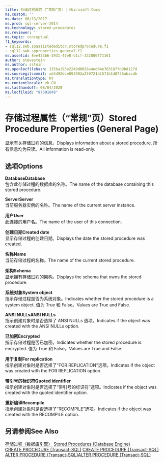 ```yaml
---
title: 存储过程属性（“常规”页）| Microsoft Docs
ms.custom: ''
ms.date: 06/13/2017
ms.prod: sql-server-2014
ms.technology: stored-procedures
ms.reviewer: ''
ms.topic: conceptual
f1_keywords:
- sql12.swb.spassistededitor.storedprocedure.f1
- sql12.swb.spproperties.general.f1
ms.assetid: 8ee433b6-3931-47e8-b1cf-332806f71161
author: stevestein
ms.author: sstein
ms.openlocfilehash: 135ba193e2249d0028a4ed04e703187fd9bd127d
ms.sourcegitcommit: ad4d92dce894592a259721a1571b1d8736abacdb
ms.translationtype: MT
ms.contentlocale: zh-CN
ms.lasthandoff: 08/04/2020
ms.locfileid: "87591848"
---
```

# <a name="stored-procedure-properties-general-page"></a><span data-ttu-id="5da01-102">存储过程属性（“常规”页）</span><span class="sxs-lookup"><span data-stu-id="5da01-102">Stored Procedure Properties (General Page)</span></span>
  <span data-ttu-id="5da01-103">显示有关存储过程的信息。</span><span class="sxs-lookup"><span data-stu-id="5da01-103">Displays information about a stored procedure.</span></span> <span data-ttu-id="5da01-104">所有信息均为只读。</span><span class="sxs-lookup"><span data-stu-id="5da01-104">All information is read-only.</span></span>  
  
## <a name="options"></a><span data-ttu-id="5da01-105">选项</span><span class="sxs-lookup"><span data-stu-id="5da01-105">Options</span></span>  
 <span data-ttu-id="5da01-106">**Database**</span><span class="sxs-lookup"><span data-stu-id="5da01-106">**Database**</span></span>  
 <span data-ttu-id="5da01-107">包含此存储过程的数据库的名称。</span><span class="sxs-lookup"><span data-stu-id="5da01-107">The name of the database containing this stored procedure.</span></span>  
  
 <span data-ttu-id="5da01-108">**Server**</span><span class="sxs-lookup"><span data-stu-id="5da01-108">**Server**</span></span>  
 <span data-ttu-id="5da01-109">当前服务器实例的名称。</span><span class="sxs-lookup"><span data-stu-id="5da01-109">The name of the current server instance.</span></span>  
  
 <span data-ttu-id="5da01-110">**用户**</span><span class="sxs-lookup"><span data-stu-id="5da01-110">**User**</span></span>  
 <span data-ttu-id="5da01-111">此连接的用户名。</span><span class="sxs-lookup"><span data-stu-id="5da01-111">The name of the user of this connection.</span></span>  
  
 <span data-ttu-id="5da01-112">**创建日期**</span><span class="sxs-lookup"><span data-stu-id="5da01-112">**Created date**</span></span>  
 <span data-ttu-id="5da01-113">显示存储过程的创建日期。</span><span class="sxs-lookup"><span data-stu-id="5da01-113">Displays the date the stored procedure was created.</span></span>  
  
 <span data-ttu-id="5da01-114">**名称**</span><span class="sxs-lookup"><span data-stu-id="5da01-114">**Name**</span></span>  
 <span data-ttu-id="5da01-115">当前存储过程的名称。</span><span class="sxs-lookup"><span data-stu-id="5da01-115">The name of the current stored procedure.</span></span>  
  
 <span data-ttu-id="5da01-116">**架构**</span><span class="sxs-lookup"><span data-stu-id="5da01-116">**Schema**</span></span>  
 <span data-ttu-id="5da01-117">显示拥有存储过程的架构。</span><span class="sxs-lookup"><span data-stu-id="5da01-117">Displays the schema that owns the stored procedure.</span></span>  
  
 <span data-ttu-id="5da01-118">**系统对象**</span><span class="sxs-lookup"><span data-stu-id="5da01-118">**System object**</span></span>  
 <span data-ttu-id="5da01-119">指示存储过程是否为系统对象。</span><span class="sxs-lookup"><span data-stu-id="5da01-119">Indicates whether the stored procedure is a system object.</span></span> <span data-ttu-id="5da01-120">值为 True 和 False。</span><span class="sxs-lookup"><span data-stu-id="5da01-120">Values are True and False.</span></span>  
  
 <span data-ttu-id="5da01-121">**ANSI NULLs**</span><span class="sxs-lookup"><span data-stu-id="5da01-121">**ANSI NULLs**</span></span>  
 <span data-ttu-id="5da01-122">指示创建对象时是否选择了 ANSI NULLs 选项。</span><span class="sxs-lookup"><span data-stu-id="5da01-122">Indicates if the object was created with the ANSI NULLs option.</span></span>  
  
 <span data-ttu-id="5da01-123">**已加密**</span><span class="sxs-lookup"><span data-stu-id="5da01-123">**Encrypted**</span></span>  
 <span data-ttu-id="5da01-124">指示存储过程是否已加密。</span><span class="sxs-lookup"><span data-stu-id="5da01-124">Indicates whether the stored procedure is encrypted.</span></span> <span data-ttu-id="5da01-125">值为 True 和 False。</span><span class="sxs-lookup"><span data-stu-id="5da01-125">Values are True and False.</span></span>  
  
 <span data-ttu-id="5da01-126">**用于复制**</span><span class="sxs-lookup"><span data-stu-id="5da01-126">**For replication**</span></span>  
 <span data-ttu-id="5da01-127">指示创建对象时是否选择了“FOR REPLICATION”选项。</span><span class="sxs-lookup"><span data-stu-id="5da01-127">Indicates if the object was created with the FOR REPLICATION option.</span></span>  
  
 <span data-ttu-id="5da01-128">**带引号的标识符**</span><span class="sxs-lookup"><span data-stu-id="5da01-128">**Quoted identifier**</span></span>  
 <span data-ttu-id="5da01-129">指示创建对象时是否选择了“带引号的标识符”选项。</span><span class="sxs-lookup"><span data-stu-id="5da01-129">Indicates if the object was created with the quoted identifier option.</span></span>  
  
 <span data-ttu-id="5da01-130">**重新编译**</span><span class="sxs-lookup"><span data-stu-id="5da01-130">**Recompile**</span></span>  
 <span data-ttu-id="5da01-131">指示创建对象时是否选择了“RECOMPILE”选项。</span><span class="sxs-lookup"><span data-stu-id="5da01-131">Indicates if the object was created with the RECOMPILE option.</span></span>  
  
## <a name="see-also"></a><span data-ttu-id="5da01-132">另请参阅</span><span class="sxs-lookup"><span data-stu-id="5da01-132">See Also</span></span>  
 <span data-ttu-id="5da01-133">[存储过程（数据库引擎）](stored-procedures-database-engine.md) </span><span class="sxs-lookup"><span data-stu-id="5da01-133">[Stored Procedures &#40;Database Engine&#41;](stored-procedures-database-engine.md) </span></span>  
 <span data-ttu-id="5da01-134">[CREATE PROCEDURE (Transact-SQL)](/sql/t-sql/statements/create-procedure-transact-sql) </span><span class="sxs-lookup"><span data-stu-id="5da01-134">[CREATE PROCEDURE &#40;Transact-SQL&#41;](/sql/t-sql/statements/create-procedure-transact-sql) </span></span>  
 [<span data-ttu-id="5da01-135">ALTER PROCEDURE (Transact-SQL)</span><span class="sxs-lookup"><span data-stu-id="5da01-135">ALTER PROCEDURE &#40;Transact-SQL&#41;</span></span>](/sql/t-sql/statements/alter-procedure-transact-sql)  
  
  

